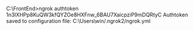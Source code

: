 C:\FrontEnd>ngrok authtoken 1n3IXHPp8KuQW3kfQYZOe8HXFnw_6BAU7XaicpziP9mDQRtyC
Authtoken saved to configuration file: C:\Users\win/.ngrok2/ngrok.yml